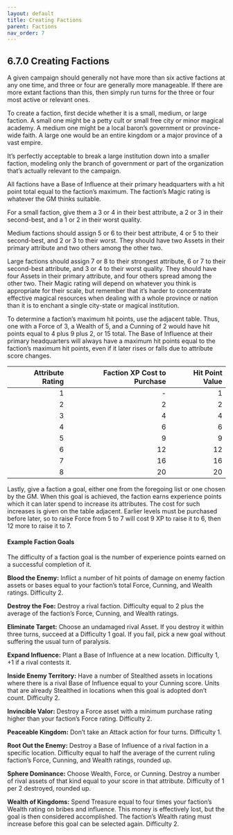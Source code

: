 ```yaml
---
layout: default
title: Creating Factions
parent: Factions
nav_order: 7
---
```


## 6.7.0 Creating Factions

A given campaign should generally not have more than six active factions at any one time, and three or four are generally more manageable.
If there are more extant factions than this, then simply run turns for the three or four most active or relevant ones.

To create a faction, first decide whether it is a small, medium, or large faction.
A small one might be a petty cult or small free city or minor magical academy.
A medium one might be a local baron’s government or province-wide faith.
A large one would be an entire kingdom or a major province of a vast empire.

It’s perfectly acceptable to break a large institution down into a smaller faction, modeling only the branch of government or part of the organization that’s actually relevant to the campaign.

All factions have a Base of Influence at their primary headquarters with a hit point total equal to the faction’s maximum.
The faction’s Magic rating is whatever the GM thinks suitable.

For a small faction, give them a 3 or 4 in their best attribute, a 2 or 3 in their second-best, and a 1 or 2 in their worst quality.

Medium factions should assign 5 or 6 to their best attribute, 4 or 5 to their second-best, and 2 or 3 to their worst.
They should have two Assets in their primary attribute and two others among the other two.

Large factions should assign 7 or 8 to their strongest attribute, 6 or 7 to their second-best attribute, and 3 or 4 to their worst quality.
They should have four Assets in their primary attribute, and four others spread among the other two.
Their Magic rating will depend on whatever you think is appropriate for their scale, but remember that it’s harder to concentrate effective magical resources when dealing with a whole province or nation than it is to enchant a single city-state or magical institution.

To determine a faction’s maximum hit points, use the adjacent table.
Thus, one with a Force of 3, a Wealth of 5, and a Cunning of 2 would have hit points equal to 4 plus 9 plus 2, or 15 total.
The Base of Influence at their primary headquarters will always have a maximum hit points equal to the faction’s maximum hit points, even if it later rises or falls due to attribute score changes.

| Attribute Rating | Faction XP Cost to Purchase | Hit Point Value |
| ---------------: | --------------------------: | --------------: |
|                1 |                           - |               1 |
|                2 |                           2 |               2 |
|                3 |                           4 |               4 |
|                4 |                           6 |               6 |
|                5 |                           9 |               9 |
|                6 |                          12 |              12 |
|                7 |                          16 |              16 |
|                8 |                          20 |              20 |

Lastly, give a faction a goal, either one from the foregoing list or one chosen by the GM.
When this goal is achieved, the faction earns experience points which it can later spend to increase its attributes.
The cost for such increases is given on the table adjacent.
Earlier levels must be purchased before later, so to raise Force from 5 to 7 will cost 9 XP to raise it to 6, then 12 more to raise it to 7.

#### Example Faction Goals

The difficulty of a faction goal is the number of experience points earned on a successful completion of it.

**Blood the Enemy:** Inflict a number of hit points of damage on enemy faction assets or bases equal to your faction’s total Force, Cunning, and Wealth ratings.
Difficulty 2.

**Destroy the Foe:** Destroy a rival faction.
Difficulty equal to 2 plus the average of the faction’s Force, Cunning, and Wealth ratings.

**Eliminate Target:** Choose an undamaged rival Asset.
If you destroy it within three turns, succeed at a Difficulty 1 goal.
If you fail, pick a new goal without suffering the usual turn of paralysis.

**Expand Influence:** Plant a Base of Influence at a new location.
Difficulty 1, +1 if a rival contests it.

**Inside Enemy Territory:** Have a number of Stealthed assets in locations where there is a rival Base of Influence equal to your Cunning score.
Units that are already Stealthed in locations when this goal is adopted don’t count.
Difficulty 2.

**Invincible Valor:** Destroy a Force asset with a minimum purchase rating higher than your faction’s Force rating.
Difficulty 2.

**Peaceable Kingdom:** Don’t take an Attack action for four turns.
Difficulty 1.

**Root Out the Enemy:** Destroy a Base of Influence of a rival faction in a specific location.
Difficulty equal to half the average of the current ruling faction’s Force, Cunning, and Wealth ratings, rounded up.

**Sphere Dominance:** Choose Wealth, Force, or Cunning.
Destroy a number of rival assets of that kind equal to your score in that attribute.
Difficulty of 1 per 2 destroyed, rounded up.

**Wealth of Kingdoms:** Spend Treasure equal to four times your faction’s Wealth rating on bribes and influence.
This money is effectively lost, but the goal is then considered accomplished.
The faction’s Wealth rating must increase before this goal can be selected again.
Difficulty 2.
